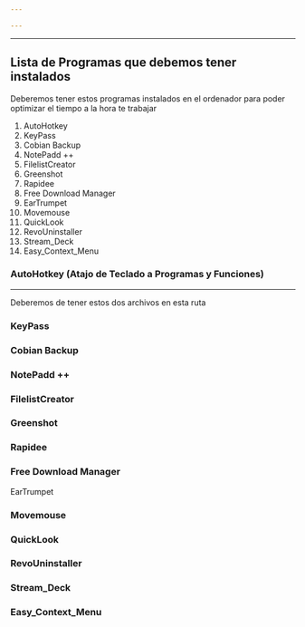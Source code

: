 ```yaml
---

---
```

---

## Lista de Programas que debemos tener instalados 

Deberemos tener estos programas instalados en el ordenador para poder optimizar el tiempo a la hora te trabajar
 1)  AutoHotkey
 2)  KeyPass
 3)  Cobian Backup
 4)  NotePadd ++ 
 5)  FilelistCreator
 6)  Greenshot
 7)  Rapidee
 8)  Free Download Manager
 9)  EarTrumpet 
 10) Movemouse
 11)  QuickLook 
 12)  RevoUninstaller
 13)  Stream_Deck
 14)  Easy_Context_Menu

### AutoHotkey  (Atajo de Teclado a Programas y Funciones)
---
Deberemos de tener estos dos archivos en esta ruta 
### KeyPass

### Cobian Backup
### NotePadd ++ 

### FilelistCreator
### Greenshot
### Rapidee
### Free Download Manager
  EarTrumpet 
### Movemouse

### QuickLook 

### RevoUninstaller
### Stream_Deck
### Easy_Context_Menu

